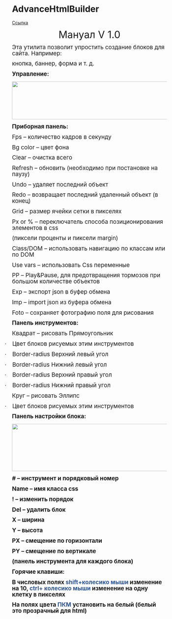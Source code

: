 # AdvanceHtmlBuilder
[Ссылка](http://angar18.beget.tech/AdvanceHtmlBuilder)
<html xmlns:v="urn:schemas-microsoft-com:vml"
xmlns:o="urn:schemas-microsoft-com:office:office"
xmlns:w="urn:schemas-microsoft-com:office:word"
xmlns:m="http://schemas.microsoft.com/office/2004/12/omml"
xmlns="http://www.w3.org/TR/REC-html40">

<head>
<meta http-equiv=Content-Type content="text/html; charset=unicode">
<meta name=ProgId content=Word.Document>
<meta name=Generator content="Microsoft Word 15">
<meta name=Originator content="Microsoft Word 15">
<link rel=File-List href="manual_ru.files/filelist.xml">
<link rel=Edit-Time-Data href="manual_ru.files/editdata.mso">
<!--[if !mso]>
<style>
v\:* {behavior:url(#default#VML);}
o\:* {behavior:url(#default#VML);}
w\:* {behavior:url(#default#VML);}
.shape {behavior:url(#default#VML);}
</style>
<![endif]-->
<link rel=dataStoreItem href="manual_ru.files/item0001.xml"
target="manual_ru.files/props002.xml">
<link rel=themeData href="manual_ru.files/themedata.thmx">
<link rel=colorSchemeMapping href="manual_ru.files/colorschememapping.xml">

<meta charset=utf-8>
</head>
<body lang=RU style='tab-interval:35.4pt'>

<div class=WordSection1>

<p class=MsoNormal align=center style='text-align:center'><span
style='font-size:24.0pt;mso-bidi-font-size:11.0pt;line-height:106%'>Мануал </span><span
lang=EN-US style='font-size:24.0pt;mso-bidi-font-size:11.0pt;line-height:106%;
mso-ansi-language:EN-US'>V</span><span style='font-size:24.0pt;mso-bidi-font-size:
11.0pt;line-height:106%'> 1.0<o:p></o:p></span></p>

<p class=MsoNormal><span style='font-size:14.0pt;mso-bidi-font-size:16.0pt;
line-height:106%'>Эта утилита позволит упростить создание блоков для сайта.
Например:<o:p></o:p></span></p>

<p class=MsoNormal><span style='font-size:14.0pt;mso-bidi-font-size:16.0pt;
line-height:106%'>кнопка, баннер, форма и т. д.<o:p></o:p></span></p>

<p class=MsoNormal><b style='mso-bidi-font-weight:normal'><span
style='font-size:14.0pt;mso-bidi-font-size:16.0pt;line-height:106%'>Управление:<o:p></o:p></span></b></p>

<p class=MsoNormal><b style='mso-bidi-font-weight:normal'><span
style='font-size:14.0pt;mso-bidi-font-size:16.0pt;line-height:106%;mso-no-proof:
yes'<![if !vml]><img width=843 height=123
src="https://aidancraft.000webhostapp.com/AdvanceHtmlBuilder/0001.png" v:shapes="Рисунок_x0020_1"><span style='font-size:14.0pt;mso-bidi-font-size:
16.0pt;line-height:106%'><o:p></o:p></span></b></p>

<p class=MsoNormal><b style='mso-bidi-font-weight:normal'><span
style='font-size:14.0pt;mso-bidi-font-size:16.0pt;line-height:106%'>Приборная
панель:<o:p></o:p></span></b></p>

<p class=MsoNormal><span lang=EN-US style='font-size:14.0pt;mso-bidi-font-size:
16.0pt;line-height:106%;mso-ansi-language:EN-US'>Fps</span><span lang=EN-US
style='font-size:14.0pt;mso-bidi-font-size:16.0pt;line-height:106%'> </span><span
style='font-size:14.0pt;mso-bidi-font-size:16.0pt;line-height:106%'>–
количество кадров в секунду<o:p></o:p></span></p>

<p class=MsoNormal><span lang=EN-US style='font-size:14.0pt;mso-bidi-font-size:
16.0pt;line-height:106%;mso-ansi-language:EN-US'>Bg</span><span lang=EN-US
style='font-size:14.0pt;mso-bidi-font-size:16.0pt;line-height:106%'> </span><span
lang=EN-US style='font-size:14.0pt;mso-bidi-font-size:16.0pt;line-height:106%;
mso-ansi-language:EN-US'>color</span><span style='font-size:14.0pt;mso-bidi-font-size:
16.0pt;line-height:106%'> – цвет фона<o:p></o:p></span></p>

<p class=MsoNormal><span lang=EN-US style='font-size:14.0pt;mso-bidi-font-size:
16.0pt;line-height:106%;mso-ansi-language:EN-US'>Clear</span><span
style='font-size:14.0pt;mso-bidi-font-size:16.0pt;line-height:106%'> – очистка
всего<o:p></o:p></span></p>

<p class=MsoNormal><span lang=EN-US style='font-size:14.0pt;mso-bidi-font-size:
16.0pt;line-height:106%;mso-ansi-language:EN-US'>Refresh</span><span
lang=EN-US style='font-size:14.0pt;mso-bidi-font-size:16.0pt;line-height:106%'>
</span><span style='font-size:14.0pt;mso-bidi-font-size:16.0pt;line-height:
106%'>– обновить (необходимо при постановке на паузу)<o:p></o:p></span></p>

<p class=MsoNormal><span lang=EN-US style='font-size:14.0pt;mso-bidi-font-size:
16.0pt;line-height:106%;mso-ansi-language:EN-US'>Undo</span><span lang=EN-US
style='font-size:14.0pt;mso-bidi-font-size:16.0pt;line-height:106%'> </span><span
style='font-size:14.0pt;mso-bidi-font-size:16.0pt;line-height:106%'>– удаляет
последний объект<o:p></o:p></span></p>

<p class=MsoNormal><span lang=EN-US style='font-size:14.0pt;mso-bidi-font-size:
16.0pt;line-height:106%;mso-ansi-language:EN-US'>Redo</span><span lang=EN-US
style='font-size:14.0pt;mso-bidi-font-size:16.0pt;line-height:106%'> </span><span
style='font-size:14.0pt;mso-bidi-font-size:16.0pt;line-height:106%'>–
возвращает последний удаленный объект (в конец)<o:p></o:p></span></p>

<p class=MsoNormal><span style='font-size:14.0pt;mso-bidi-font-size:16.0pt;
line-height:106%'>Grid – размер ячейки сетки в пикселях<o:p></o:p></span></p>

<p class=MsoNormal><span lang=EN-US style='font-size:14.0pt;mso-bidi-font-size:
16.0pt;line-height:106%;mso-ansi-language:EN-US'>Px</span><span lang=EN-US
style='font-size:14.0pt;mso-bidi-font-size:16.0pt;line-height:106%'> </span><span
lang=EN-US style='font-size:14.0pt;mso-bidi-font-size:16.0pt;line-height:106%;
mso-ansi-language:EN-US'>or</span><span style='font-size:14.0pt;mso-bidi-font-size:
16.0pt;line-height:106%'> % – переключатель способа позиционирования элементов
в </span><span lang=EN-US style='font-size:14.0pt;mso-bidi-font-size:16.0pt;
line-height:106%;mso-ansi-language:EN-US'>css</span><span style='font-size:
14.0pt;mso-bidi-font-size:16.0pt;line-height:106%'><o:p></o:p></span></p>

<p class=MsoNormal><span style='font-size:14.0pt;mso-bidi-font-size:16.0pt;
line-height:106%'>(пиксели проценты и пиксели </span><span lang=EN-US
style='font-size:14.0pt;mso-bidi-font-size:16.0pt;line-height:106%;mso-ansi-language:
EN-US'>margin</span><span style='font-size:14.0pt;mso-bidi-font-size:16.0pt;
line-height:106%'>)<o:p></o:p></span></p>

<p class=MsoNormal><span lang=EN-US style='font-size:14.0pt;mso-bidi-font-size:
16.0pt;line-height:106%;mso-ansi-language:EN-US'>Class</span><span
style='font-size:14.0pt;mso-bidi-font-size:16.0pt;line-height:106%'>/</span><span
lang=EN-US style='font-size:14.0pt;mso-bidi-font-size:16.0pt;line-height:106%;
mso-ansi-language:EN-US'>DOM</span><span lang=EN-US style='font-size:14.0pt;
mso-bidi-font-size:16.0pt;line-height:106%'> </span><span style='font-size:
14.0pt;mso-bidi-font-size:16.0pt;line-height:106%'>– использовать навигацию по
классам или по </span><span lang=EN-US style='font-size:14.0pt;mso-bidi-font-size:
16.0pt;line-height:106%;mso-ansi-language:EN-US'>DOM</span><span
style='font-size:14.0pt;mso-bidi-font-size:16.0pt;line-height:106%'><o:p></o:p></span></p>

<p class=MsoNormal><span lang=EN-US style='font-size:14.0pt;mso-bidi-font-size:
16.0pt;line-height:106%;mso-ansi-language:EN-US'>Use</span><span lang=EN-US
style='font-size:14.0pt;mso-bidi-font-size:16.0pt;line-height:106%'> </span><span
lang=EN-US style='font-size:14.0pt;mso-bidi-font-size:16.0pt;line-height:106%;
mso-ansi-language:EN-US'>vars</span><span lang=EN-US style='font-size:14.0pt;
mso-bidi-font-size:16.0pt;line-height:106%'> </span><span style='font-size:
14.0pt;mso-bidi-font-size:16.0pt;line-height:106%'>– использовать </span><span
lang=EN-US style='font-size:14.0pt;mso-bidi-font-size:16.0pt;line-height:106%;
mso-ansi-language:EN-US'>Css</span><span lang=EN-US style='font-size:14.0pt;
mso-bidi-font-size:16.0pt;line-height:106%'> </span><span style='font-size:
14.0pt;mso-bidi-font-size:16.0pt;line-height:106%'>переменные<o:p></o:p></span></p>

<p class=MsoNormal><span lang=EN-US style='font-size:14.0pt;mso-bidi-font-size:
16.0pt;line-height:106%;mso-ansi-language:EN-US'>PP</span><span lang=EN-US
style='font-size:14.0pt;mso-bidi-font-size:16.0pt;line-height:106%'> </span><span
style='font-size:14.0pt;mso-bidi-font-size:16.0pt;line-height:106%'>– </span><span
lang=EN-US style='font-size:14.0pt;mso-bidi-font-size:16.0pt;line-height:106%;
mso-ansi-language:EN-US'>Play</span><span style='font-size:14.0pt;mso-bidi-font-size:
16.0pt;line-height:106%'>&amp;</span><span lang=EN-US style='font-size:14.0pt;
mso-bidi-font-size:16.0pt;line-height:106%;mso-ansi-language:EN-US'>Pause</span><span
style='font-size:14.0pt;mso-bidi-font-size:16.0pt;line-height:106%'>, для
предотвращения тормозов при большом количестве объектов<o:p></o:p></span></p>

<p class=MsoNormal><span lang=EN-US style='font-size:14.0pt;mso-bidi-font-size:
16.0pt;line-height:106%;mso-ansi-language:EN-US'>Exp</span><span lang=EN-US
style='font-size:14.0pt;mso-bidi-font-size:16.0pt;line-height:106%'> </span><span
style='font-size:14.0pt;mso-bidi-font-size:16.0pt;line-height:106%'>– экспорт </span><span
lang=EN-US style='font-size:14.0pt;mso-bidi-font-size:16.0pt;line-height:106%;
mso-ansi-language:EN-US'>json</span><span lang=EN-US style='font-size:14.0pt;
mso-bidi-font-size:16.0pt;line-height:106%'> </span><span style='font-size:
14.0pt;mso-bidi-font-size:16.0pt;line-height:106%'>в буфер обмена<o:p></o:p></span></p>

<p class=MsoNormal><span lang=EN-US style='font-size:14.0pt;mso-bidi-font-size:
16.0pt;line-height:106%;mso-ansi-language:EN-US'>Imp</span><span lang=EN-US
style='font-size:14.0pt;mso-bidi-font-size:16.0pt;line-height:106%'> </span><span
style='font-size:14.0pt;mso-bidi-font-size:16.0pt;line-height:106%'>– </span><span
lang=EN-US style='font-size:14.0pt;mso-bidi-font-size:16.0pt;line-height:106%;
mso-ansi-language:EN-US'>import</span><span lang=EN-US style='font-size:14.0pt;
mso-bidi-font-size:16.0pt;line-height:106%'> </span><span lang=EN-US
style='font-size:14.0pt;mso-bidi-font-size:16.0pt;line-height:106%;mso-ansi-language:
EN-US'>json</span><span lang=EN-US style='font-size:14.0pt;mso-bidi-font-size:
16.0pt;line-height:106%'> </span><span style='font-size:14.0pt;mso-bidi-font-size:
16.0pt;line-height:106%'>из буфера обмена<o:p></o:p></span></p>

<p class=MsoNormal><span lang=EN-US style='font-size:14.0pt;mso-bidi-font-size:
16.0pt;line-height:106%;mso-ansi-language:EN-US'>Foto</span><span lang=EN-US
style='font-size:14.0pt;mso-bidi-font-size:16.0pt;line-height:106%'> </span><span
style='font-size:14.0pt;mso-bidi-font-size:16.0pt;line-height:106%'>– сохраняет
фотографию поля для рисования<o:p></o:p></span></p>

<p class=MsoNormal><b style='mso-bidi-font-weight:normal'><span
style='font-size:14.0pt;mso-bidi-font-size:16.0pt;line-height:106%'>Панель
инструментов</span></b><b style='mso-bidi-font-weight:normal'><span lang=EN-US
style='font-size:14.0pt;mso-bidi-font-size:16.0pt;line-height:106%;mso-ansi-language:
EN-US'>:</span></b><b style='mso-bidi-font-weight:normal'><span
style='font-size:14.0pt;mso-bidi-font-size:16.0pt;line-height:106%'><o:p></o:p></span></b></p>

<p class=MsoNormal><span style='font-size:14.0pt;mso-bidi-font-size:16.0pt;
line-height:106%'>Квадрат – рисовать Прямоугольник<o:p></o:p></span></p>

<p class=MsoListParagraphCxSpFirst style='text-indent:-18.0pt;mso-list:l0 level1 lfo2'><![if !supportLists]><span
style='font-size:14.0pt;mso-bidi-font-size:16.0pt;line-height:106%;font-family:
Symbol;mso-fareast-font-family:Symbol;mso-bidi-font-family:Symbol'><span
style='mso-list:Ignore'>·<span style='font:7.0pt "Times New Roman"'>&nbsp;&nbsp;&nbsp;&nbsp;&nbsp;&nbsp;&nbsp;
</span></span></span><![endif]><span style='font-size:14.0pt;mso-bidi-font-size:
16.0pt;line-height:106%'>Цвет блоков рисуемых этим инструментов<o:p></o:p></span></p>

<p class=MsoListParagraphCxSpMiddle style='text-indent:-18.0pt;mso-list:l0 level1 lfo2'><![if !supportLists]><span
style='font-size:14.0pt;mso-bidi-font-size:16.0pt;line-height:106%;font-family:
Symbol;mso-fareast-font-family:Symbol;mso-bidi-font-family:Symbol'><span
style='mso-list:Ignore'>·<span style='font:7.0pt "Times New Roman"'>&nbsp;&nbsp;&nbsp;&nbsp;&nbsp;&nbsp;&nbsp;
</span></span></span><![endif]><span lang=EN-US style='font-size:14.0pt;
mso-bidi-font-size:16.0pt;line-height:106%;mso-ansi-language:EN-US'>Border</span><span
style='font-size:14.0pt;mso-bidi-font-size:16.0pt;line-height:106%'>-</span><span
lang=EN-US style='font-size:14.0pt;mso-bidi-font-size:16.0pt;line-height:106%;
mso-ansi-language:EN-US'>radius </span><span style='font-size:14.0pt;
mso-bidi-font-size:16.0pt;line-height:106%'>Верхний левый угол<o:p></o:p></span></p>

<p class=MsoListParagraphCxSpMiddle style='text-indent:-18.0pt;mso-list:l0 level1 lfo2'><![if !supportLists]><span
lang=EN-US style='font-size:14.0pt;mso-bidi-font-size:16.0pt;line-height:106%;
font-family:Symbol;mso-fareast-font-family:Symbol;mso-bidi-font-family:Symbol;
mso-ansi-language:EN-US'><span style='mso-list:Ignore'>·<span style='font:7.0pt "Times New Roman"'>&nbsp;&nbsp;&nbsp;&nbsp;&nbsp;&nbsp;&nbsp;
</span></span></span><![endif]><span lang=EN-US style='font-size:14.0pt;
mso-bidi-font-size:16.0pt;line-height:106%;mso-ansi-language:EN-US'>Border-radius
</span><span style='font-size:14.0pt;mso-bidi-font-size:16.0pt;line-height:
106%'>Нижний левый</span><span style='font-size:14.0pt;mso-bidi-font-size:16.0pt;
line-height:106%;mso-ansi-language:EN-US'> </span><span style='font-size:14.0pt;
mso-bidi-font-size:16.0pt;line-height:106%'>угол</span><span lang=EN-US
style='font-size:14.0pt;mso-bidi-font-size:16.0pt;line-height:106%;mso-ansi-language:
EN-US'><o:p></o:p></span></p>

<p class=MsoListParagraphCxSpMiddle style='text-indent:-18.0pt;mso-list:l0 level1 lfo2'><![if !supportLists]><span
style='font-size:14.0pt;mso-bidi-font-size:16.0pt;line-height:106%;font-family:
Symbol;mso-fareast-font-family:Symbol;mso-bidi-font-family:Symbol'><span
style='mso-list:Ignore'>·<span style='font:7.0pt "Times New Roman"'>&nbsp;&nbsp;&nbsp;&nbsp;&nbsp;&nbsp;&nbsp;
</span></span></span><![endif]><span lang=EN-US style='font-size:14.0pt;
mso-bidi-font-size:16.0pt;line-height:106%;mso-ansi-language:EN-US'>Border</span><span
style='font-size:14.0pt;mso-bidi-font-size:16.0pt;line-height:106%'>-</span><span
lang=EN-US style='font-size:14.0pt;mso-bidi-font-size:16.0pt;line-height:106%;
mso-ansi-language:EN-US'>radius </span><span style='font-size:14.0pt;
mso-bidi-font-size:16.0pt;line-height:106%'>Верхний правый угол<o:p></o:p></span></p>

<p class=MsoListParagraphCxSpLast style='text-indent:-18.0pt;mso-list:l0 level1 lfo2'><![if !supportLists]><span
style='font-size:14.0pt;mso-bidi-font-size:16.0pt;line-height:106%;font-family:
Symbol;mso-fareast-font-family:Symbol;mso-bidi-font-family:Symbol'><span
style='mso-list:Ignore'>·<span style='font:7.0pt "Times New Roman"'>&nbsp;&nbsp;&nbsp;&nbsp;&nbsp;&nbsp;&nbsp;
</span></span></span><![endif]><span lang=EN-US style='font-size:14.0pt;
mso-bidi-font-size:16.0pt;line-height:106%;mso-ansi-language:EN-US'>Border</span><span
style='font-size:14.0pt;mso-bidi-font-size:16.0pt;line-height:106%'>-</span><span
lang=EN-US style='font-size:14.0pt;mso-bidi-font-size:16.0pt;line-height:106%;
mso-ansi-language:EN-US'>radius </span><span style='font-size:14.0pt;
mso-bidi-font-size:16.0pt;line-height:106%'>Нижний правый угол<o:p></o:p></span></p>

<p class=MsoNormal><span style='font-size:14.0pt;mso-bidi-font-size:16.0pt;
line-height:106%'>Круг – рисовать Эллипс<o:p></o:p></span></p>

<p class=MsoListParagraph style='text-indent:-18.0pt;mso-list:l0 level1 lfo2'><![if !supportLists]><span
style='font-size:14.0pt;mso-bidi-font-size:16.0pt;line-height:106%;font-family:
Symbol;mso-fareast-font-family:Symbol;mso-bidi-font-family:Symbol'><span
style='mso-list:Ignore'>·<span style='font:7.0pt "Times New Roman"'>&nbsp;&nbsp;&nbsp;&nbsp;&nbsp;&nbsp;&nbsp;
</span></span></span><![endif]><span style='font-size:14.0pt;mso-bidi-font-size:
16.0pt;line-height:106%'>Цвет блоков рисуемых этим инструментов<o:p></o:p></span></p>

<p class=MsoNormal><b style='mso-bidi-font-weight:normal'><span
style='font-size:14.0pt;mso-bidi-font-size:16.0pt;line-height:106%'>Панель настройки
блока</span></b><b style='mso-bidi-font-weight:normal'><span lang=EN-US
style='font-size:14.0pt;mso-bidi-font-size:16.0pt;line-height:106%;mso-ansi-language:
EN-US'>:</span></b><b style='mso-bidi-font-weight:normal'><span
style='font-size:14.0pt;mso-bidi-font-size:16.0pt;line-height:106%'><o:p></o:p></span></b></p>

<p class=MsoNormal><b style='mso-bidi-font-weight:normal'><span
style='font-size:14.0pt;mso-bidi-font-size:16.0pt;line-height:106%;mso-no-proof:
yes'><!--[if gte vml 1]><v:shape id="Рисунок_x0020_4" o:spid="_x0000_i1025"
 type="#_x0000_t75" style='width:522.75pt;height:115.5pt;visibility:visible;
 mso-wrap-style:square'>
 <v:imagedata src="manual_ru.files/image003.png" o:title=""/>
</v:shape><![endif]--><![if !vml]>
 <img width=697 height=154 src="https://aidancraft.000webhostapp.com/AdvanceHtmlBuilder/0002.png" v:shapes="Рисунок_x0020_4"><span style='font-size:14.0pt;mso-bidi-font-size:
16.0pt;line-height:106%'><o:p></o:p></span></b></p>

<p class=MsoNormal><b style='mso-bidi-font-weight:normal'><span
style='font-size:14.0pt;mso-bidi-font-size:16.0pt;line-height:106%'># –
инструмент и порядковый номер<o:p></o:p></span></b></p>

<p class=MsoNormal><b style='mso-bidi-font-weight:normal'><span lang=EN-US
style='font-size:14.0pt;mso-bidi-font-size:16.0pt;line-height:106%;mso-ansi-language:
EN-US'>Name</span></b><b style='mso-bidi-font-weight:normal'><span lang=EN-US
style='font-size:14.0pt;mso-bidi-font-size:16.0pt;line-height:106%'> </span></b><b
style='mso-bidi-font-weight:normal'><span style='font-size:14.0pt;mso-bidi-font-size:
16.0pt;line-height:106%'>– имя класса css<o:p></o:p></span></b></p>

<p class=MsoNormal><b style='mso-bidi-font-weight:normal'><span
style='font-size:14.0pt;mso-bidi-font-size:16.0pt;line-height:106%'>! ­–
изменить порядок<o:p></o:p></span></b></p>

<p class=MsoNormal><b style='mso-bidi-font-weight:normal'><span lang=EN-US
style='font-size:14.0pt;mso-bidi-font-size:16.0pt;line-height:106%;mso-ansi-language:
EN-US'>Del</span></b><b style='mso-bidi-font-weight:normal'><span lang=EN-US
style='font-size:14.0pt;mso-bidi-font-size:16.0pt;line-height:106%'> </span></b><b
style='mso-bidi-font-weight:normal'><span style='font-size:14.0pt;mso-bidi-font-size:
16.0pt;line-height:106%'>– удалить блок<o:p></o:p></span></b></p>

<p class=MsoNormal><b style='mso-bidi-font-weight:normal'><span
style='font-size:14.0pt;mso-bidi-font-size:16.0pt;line-height:106%'>Х – ширина<o:p></o:p></span></b></p>

<p class=MsoNormal><b style='mso-bidi-font-weight:normal'><span lang=EN-US
style='font-size:14.0pt;mso-bidi-font-size:16.0pt;line-height:106%;mso-ansi-language:
EN-US'>Y</span></b><b style='mso-bidi-font-weight:normal'><span lang=EN-US
style='font-size:14.0pt;mso-bidi-font-size:16.0pt;line-height:106%'> </span></b><b
style='mso-bidi-font-weight:normal'><span style='font-size:14.0pt;mso-bidi-font-size:
16.0pt;line-height:106%'>– высота<o:p></o:p></span></b></p>

<p class=MsoNormal><b style='mso-bidi-font-weight:normal'><span lang=EN-US
style='font-size:14.0pt;mso-bidi-font-size:16.0pt;line-height:106%;mso-ansi-language:
EN-US'>PX</span></b><b style='mso-bidi-font-weight:normal'><span lang=EN-US
style='font-size:14.0pt;mso-bidi-font-size:16.0pt;line-height:106%'> </span></b><b
style='mso-bidi-font-weight:normal'><span style='font-size:14.0pt;mso-bidi-font-size:
16.0pt;line-height:106%'>– смещение по горизонтали<o:p></o:p></span></b></p>

<p class=MsoNormal><b style='mso-bidi-font-weight:normal'><span lang=EN-US
style='font-size:14.0pt;mso-bidi-font-size:16.0pt;line-height:106%;mso-ansi-language:
EN-US'>PY</span></b><b style='mso-bidi-font-weight:normal'><span lang=EN-US
style='font-size:14.0pt;mso-bidi-font-size:16.0pt;line-height:106%'> </span></b><b
style='mso-bidi-font-weight:normal'><span style='font-size:14.0pt;mso-bidi-font-size:
16.0pt;line-height:106%'>– смещение по вертикале<o:p></o:p></span></b></p>

<p class=MsoNormal><b style='mso-bidi-font-weight:normal'><span
style='font-size:14.0pt;mso-bidi-font-size:16.0pt;line-height:106%'>(панель
инструмента для каждого блока)<o:p></o:p></span></b></p>

<p class=MsoNormal><b style='mso-bidi-font-weight:normal'><span
style='font-size:14.0pt;mso-bidi-font-size:16.0pt;line-height:106%'>Горячие
клавиши:<o:p></o:p></span></b></p>

<p class=MsoNormal><b style='mso-bidi-font-weight:normal'><span
style='font-size:14.0pt;mso-bidi-font-size:16.0pt;line-height:106%'>В числовых
полях </span></b><b style='mso-bidi-font-weight:normal'><span lang=EN-US
style='font-size:14.0pt;mso-bidi-font-size:16.0pt;line-height:106%;color:#2F5597;
mso-themecolor:accent1;mso-themeshade:191;mso-style-textfill-fill-color:#2F5597;
mso-style-textfill-fill-themecolor:accent1;mso-style-textfill-fill-alpha:100.0%;
mso-style-textfill-fill-colortransforms:lumm=75000;mso-ansi-language:EN-US'>shift</span></b><b
style='mso-bidi-font-weight:normal'><span style='font-size:14.0pt;mso-bidi-font-size:
16.0pt;line-height:106%;color:#2F5597;mso-themecolor:accent1;mso-themeshade:
191;mso-style-textfill-fill-color:#2F5597;mso-style-textfill-fill-themecolor:
accent1;mso-style-textfill-fill-alpha:100.0%;mso-style-textfill-fill-colortransforms:
lumm=75000'>+колесико мыши </span></b><b style='mso-bidi-font-weight:normal'><span
style='font-size:14.0pt;mso-bidi-font-size:16.0pt;line-height:106%'>изменение
на 10, </span></b><b style='mso-bidi-font-weight:normal'><span lang=EN-US
style='font-size:14.0pt;mso-bidi-font-size:16.0pt;line-height:106%;color:#2F5597;
mso-themecolor:accent1;mso-themeshade:191;mso-style-textfill-fill-color:#2F5597;
mso-style-textfill-fill-themecolor:accent1;mso-style-textfill-fill-alpha:100.0%;
mso-style-textfill-fill-colortransforms:lumm=75000;mso-ansi-language:EN-US'>ctrl</span></b><b
style='mso-bidi-font-weight:normal'><span style='font-size:14.0pt;mso-bidi-font-size:
16.0pt;line-height:106%;color:#2F5597;mso-themecolor:accent1;mso-themeshade:
191;mso-style-textfill-fill-color:#2F5597;mso-style-textfill-fill-themecolor:
accent1;mso-style-textfill-fill-alpha:100.0%;mso-style-textfill-fill-colortransforms:
lumm=75000'>+ колесико мыши </span></b><b style='mso-bidi-font-weight:normal'><span
style='font-size:14.0pt;mso-bidi-font-size:16.0pt;line-height:106%'>изменение
на одну клетку в пикселях<o:p></o:p></span></b></p>

<p class=MsoNormal><b style='mso-bidi-font-weight:normal'><span
style='font-size:14.0pt;mso-bidi-font-size:16.0pt;line-height:106%'>На полях
цвета <span style='color:#2F5597;mso-themecolor:accent1;mso-themeshade:191;
mso-style-textfill-fill-color:#2F5597;mso-style-textfill-fill-themecolor:accent1;
mso-style-textfill-fill-alpha:100.0%;mso-style-textfill-fill-colortransforms:
lumm=75000'>ПКМ </span>установить на белый (белый это прозрачный для </span></b><b
style='mso-bidi-font-weight:normal'><span lang=EN-US style='font-size:14.0pt;
mso-bidi-font-size:16.0pt;line-height:106%;mso-ansi-language:EN-US'>html</span></b><b
style='mso-bidi-font-weight:normal'><span style='font-size:14.0pt;mso-bidi-font-size:
16.0pt;line-height:106%'>)<o:p></o:p></span></b></p>

<p class=MsoNormal><b style='mso-bidi-font-weight:normal'><span
style='font-size:14.0pt;mso-bidi-font-size:16.0pt;line-height:106%'><o:p>&nbsp;</o:p></span></b></p>

</div>

</body>

</html>
